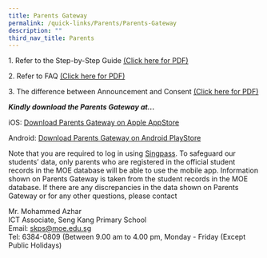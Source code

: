 ```yaml
---
title: Parents Gateway
permalink: /quick-links/Parents/Parents-Gateway
description: ""
third_nav_title: Parents
---
```

1\. Refer to the Step-by-Step Guide [(Click here for PDF)](/files/Instructional_Guide_Parents%20Gateway.pdf)

2\. Refer to FAQ [(Click here for PDF)](/files/FAQ%20for%20Parent%20Gateway.pdf)

3\. The difference between Announcement and Consent [(Click here for PDF)](/files/Parents%20Gateway.pdf)



**_Kindly download the Parents Gateway at..._**

iOS: [Download Parents Gateway on Apple AppStore](https://itunes.apple.com/sg/app/parents-gateway/id1267198708?mt=8)

Android: [Download Parents Gateway on Android PlayStore](https://play.google.com/store/apps/details?id=com.moe.pgp&hl=en_SG)

Note that you are required to log in using [Singpass](https://www.singpass.gov.sg/spauth/login/loginpage?URL=%2F&TAM_OP=login). To safeguard our students’ data, only parents who are registered in the official student records in the MOE database will be able to use the mobile app. Information shown on Parents Gateway is taken from the student records in the MOE database. If there are any discrepancies in the data shown on Parents Gateway or for any other questions, please contact

Mr. Mohammed Azhar  
ICT Associate, Seng Kang Primary School  
Email: [skps@moe.edu.sg](mailto:skps@moe.edu.sg)  
Tel: 6384-0809 (Between 9.00 am to 4.00 pm, Monday - Friday (Except Public Holidays)